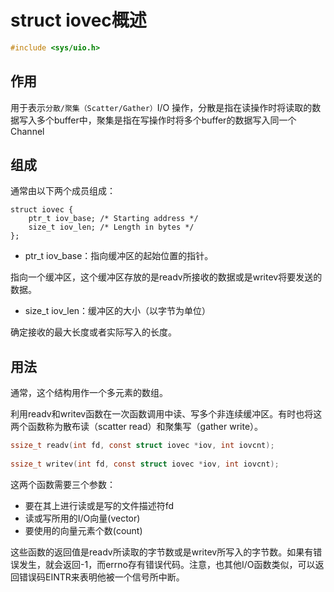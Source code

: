 # struct iovec概述
```c
#include <sys/uio.h>
```
## 作用
用于表示`分散/聚集（Scatter/Gather）`I/O 操作，分散是指在读操作时将读取的数据写入多个buffer中，聚集是指在写操作时将多个buffer的数据写入同一个Channel

## 组成
通常由以下两个成员组成：
```
struct iovec {
    ptr_t iov_base; /* Starting address */
    size_t iov_len; /* Length in bytes */
};
```
* ptr_t iov_base：指向缓冲区的起始位置的指针。

指向一个缓冲区，这个缓冲区存放的是readv所接收的数据或是writev将要发送的数据。

* size_t iov_len：缓冲区的大小（以字节为单位）

确定接收的最大长度或者实际写入的长度。

## 用法
通常，这个结构用作一个多元素的数组。

利用readv和writev函数在一次函数调用中读、写多个非连续缓冲区。有时也将这两个函数称为散布读（scatter read）和聚集写（gather write）。

```c
ssize_t readv(int fd, const struct iovec *iov, int iovcnt);
 
ssize_t writev(int fd, const struct iovec *iov, int iovcnt);
```
这两个函数需要三个参数：

* 要在其上进行读或是写的文件描述符fd
* 读或写所用的I/O向量(vector)
* 要使用的向量元素个数(count)

这些函数的返回值是readv所读取的字节数或是writev所写入的字节数。如果有错误发生，就会返回-1，而errno存有错误代码。注意，也其他I/O函数类似，可以返回错误码EINTR来表明他被一个信号所中断。
